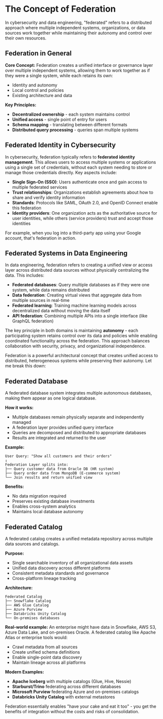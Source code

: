 # The Concept of Federation
In cybersecurity and data engineering, "federated" refers to a distributed approach where multiple independent systems, organizations, or data sources work together while maintaining their autonomy and control over their own resources.

## Federation in General

**Core Concept:**
Federation creates a unified interface or governance layer over multiple independent systems, allowing them to work together as if they were a single system, while each retains its own:
- Identity and autonomy
- Local control and policies  
- Existing architecture and data

**Key Principles:**
- **Decentralized ownership** - each system maintains control
- **Unified access** - single point of entry for users
- **Schema mapping** - translating between different formats
- **Distributed query processing** - queries span multiple systems

## Federated Identity in Cybersecurity

In cybersecurity, federation typically refers to **federated identity management**. This allows users to access multiple systems or applications using a single set of credentials, without each system needing to store or manage those credentials directly. Key aspects include:

- **Single Sign-On (SSO)**: Users authenticate once and gain access to multiple federated services
- **Trust relationships**: Organizations establish agreements about how to share and verify identity information
- **Standards**: Protocols like SAML, OAuth 2.0, and OpenID Connect enable this federation
- **Identity providers**: One organization acts as the authoritative source for user identities, while others (service providers) trust and accept those identities

For example, when you log into a third-party app using your Google account, that's federation in action.

## Federated Systems in Data Engineering

In data engineering, federation refers to creating a unified view or access layer across distributed data sources without physically centralizing the data. This includes:

- **Federated databases**: Query multiple databases as if they were one system, while data remains distributed
- **Data federation**: Creating virtual views that aggregate data from multiple sources in real-time
- **Federated learning**: Training machine learning models across decentralized data without moving the data itself
- **API federation**: Combining multiple APIs into a single interface (like GraphQL federation)

The key principle in both domains is maintaining **autonomy** - each participating system retains control over its data and policies while enabling coordinated functionality across the federation. This approach balances collaboration with security, privacy, and organizational independence.

Federation is a powerful architectural concept that creates unified access to distributed, heterogeneous systems while preserving their autonomy. Let me break this down:

## Federated Database

A federated database system integrates multiple autonomous databases, making them appear as one logical database.

**How it works:**
- Multiple databases remain physically separate and independently managed
- A federation layer provides unified query interface
- Queries are decomposed and distributed to appropriate databases
- Results are integrated and returned to the user

**Example:**
```
User Query: "Show all customers and their orders"
↓
Federation Layer splits into:
├── Query customer data from Oracle DB (HR system)
├── Query order data from MongoDB (E-commerce system)  
└── Join results and return unified view
```

**Benefits:**
- No data migration required
- Preserves existing database investments
- Enables cross-system analytics
- Maintains local database autonomy

## Federated Catalog

A federated catalog creates a unified metadata repository across multiple data sources and catalogs.

**Purpose:**
- Single searchable inventory of all organizational data assets
- Unified data discovery across different platforms
- Consistent metadata standards and governance
- Cross-platform lineage tracking

**Architecture:**
```
Federated Catalog
├── Snowflake Catalog
├── AWS Glue Catalog  
├── Azure Purview
├── Databricks Unity Catalog
└── On-premises databases
```

**Real-world example:**
An enterprise might have data in Snowflake, AWS S3, Azure Data Lake, and on-premises Oracle. A federated catalog like Apache Atlas or enterprise tools would:
- Crawl metadata from all sources
- Create unified schema definitions
- Enable single-point data discovery
- Maintain lineage across all platforms

**Modern Examples:**
- **Apache Iceberg** with multiple catalogs (Glue, Hive, Nessie)
- **Starburst/Trino** federating across different databases
- **Microsoft Purview** federating Azure and on-premises catalogs
- **Databricks Unity Catalog** with external metastores

Federation essentially enables "have your cake and eat it too" - you get the benefits of integration without the costs and risks of consolidation.
